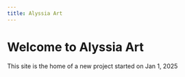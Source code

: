 ```yaml
---
title: Alyssia Art
---
```



# Welcome to Alyssia Art


This site is the home of a new project started on Jan 1, 2025
